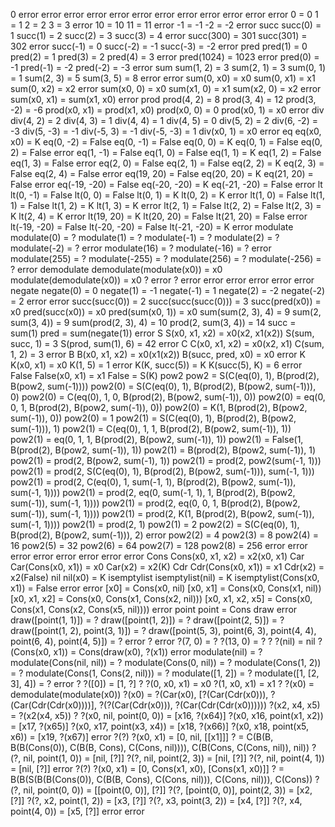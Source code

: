 
0
error
error
error
error
error
error
error
error
error
error
error
error
0 = 0
1 = 1
2 = 2
3 = 3
error
10 = 10
11 = 11
error
-1 = -1
-2 = -2
error
succ
succ(0) = 1
succ(1) = 2
succ(2) = 3
succ(3) = 4
error
succ(300) = 301
succ(301) = 302
error
succ(-1) = 0
succ(-2) = -1
succ(-3) = -2
error
pred
pred(1) = 0
pred(2) = 1
pred(3) = 2
pred(4) = 3
error
pred(1024) = 1023
error
pred(0) = -1
pred(-1) = -2
pred(-2) = -3
error
sum
sum(1, 2) = 3
sum(2, 1) = 3
sum(0, 1) = 1
sum(2, 3) = 5
sum(3, 5) = 8
error
error
sum(0, x0) = x0
sum(0, x1) = x1
sum(0, x2) = x2
error
sum(x0, 0) = x0
sum(x1, 0) = x1
sum(x2, 0) = x2
error
sum(x0, x1) = sum(x1, x0)
error
prod
prod(4, 2) = 8
prod(3, 4) = 12
prod(3, -2) = -6
prod(x0, x1) = prod(x1, x0)
prod(x0, 0) = 0
prod(x0, 1) = x0
error
div
div(4, 2) = 2
div(4, 3) = 1
div(4, 4) = 1
div(4, 5) = 0
div(5, 2) = 2
div(6, -2) = -3
div(5, -3) = -1
div(-5, 3) = -1
div(-5, -3) = 1
div(x0, 1) = x0
error
eq
eq(x0, x0) = K
eq(0, -2) = False
eq(0, -1) = False
eq(0, 0) = K
eq(0, 1) = False
eq(0, 2) = False
error
eq(1, -1) = False
eq(1, 0) = False
eq(1, 1) = K
eq(1, 2) = False
eq(1, 3) = False
error
eq(2, 0) = False
eq(2, 1) = False
eq(2, 2) = K
eq(2, 3) = False
eq(2, 4) = False
error
eq(19, 20) = False
eq(20, 20) = K
eq(21, 20) = False
error
eq(-19, -20) = False
eq(-20, -20) = K
eq(-21, -20) = False
error
lt
lt(0, -1) = False
lt(0, 0) = False
lt(0, 1) = K
lt(0, 2) = K
error
lt(1, 0) = False
lt(1, 1) = False
lt(1, 2) = K
lt(1, 3) = K
error
lt(2, 1) = False
lt(2, 2) = False
lt(2, 3) = K
lt(2, 4) = K
error
lt(19, 20) = K
lt(20, 20) = False
lt(21, 20) = False
error
lt(-19, -20) = False
lt(-20, -20) = False
lt(-21, -20) = K
error
modulate
modulate(0) = ?
modulate(1) = ?
modulate(-1) = ?
modulate(2) = ?
modulate(-2) = ?
error
modulate(16) = ?
modulate(-16) = ?
error
modulate(255) = ?
modulate(-255) = ?
modulate(256) = ?
modulate(-256) = ?
error
demodulate
demodulate(modulate(x0)) = x0
modulate(demodulate(x0)) = x0
?
error
?
error
error
error
error
error
error
negate
negate(0) = 0
negate(1) = -1
negate(-1) = 1
negate(2) = -2
negate(-2) = 2
error
error
succ(succ(0)) = 2
succ(succ(succ(0))) = 3
succ(pred(x0)) = x0
pred(succ(x0)) = x0
pred(sum(x0, 1)) = x0
sum(sum(2, 3), 4) = 9
sum(2, sum(3, 4)) = 9
sum(prod(2, 3), 4) = 10
prod(2, sum(3, 4)) = 14
succ = sum(1)
pred = sum(negate(1))
error
S
S(x0, x1, x2) = x0(x2, x1(x2))
S(sum, succ, 1) = 3
S(prod, sum(1), 6) = 42
error
C
C(x0, x1, x2) = x0(x2, x1)
C(sum, 1, 2) = 3
error
B
B(x0, x1, x2) = x0(x1(x2))
B(succ, pred, x0) = x0
error
K
K(x0, x1) = x0
K(1, 5) = 1
error
K(K, succ(5)) = K
K(succ(5), K) = 6
error
False
False(x0, x1) = x1
False = S(K)
pow2
pow2 = S(C(eq(0), 1), B(prod(2), B(pow2, sum(-1))))
pow2(0) = S(C(eq(0), 1), B(prod(2), B(pow2, sum(-1))), 0)
pow2(0) = C(eq(0), 1, 0, B(prod(2), B(pow2, sum(-1)), 0))
pow2(0) = eq(0, 0, 1, B(prod(2), B(pow2, sum(-1)), 0))
pow2(0) = K(1, B(prod(2), B(pow2, sum(-1)), 0))
pow2(0) = 1
pow2(1) = S(C(eq(0), 1), B(prod(2), B(pow2, sum(-1))), 1)
pow2(1) = C(eq(0), 1, 1, B(prod(2), B(pow2, sum(-1)), 1))
pow2(1) = eq(0, 1, 1, B(prod(2), B(pow2, sum(-1)), 1))
pow2(1) = False(1, B(prod(2), B(pow2, sum(-1)), 1))
pow2(1) = B(prod(2), B(pow2, sum(-1)), 1)
pow2(1) = prod(2, B(pow2, sum(-1), 1))
pow2(1) = prod(2, pow2(sum(-1, 1)))
pow2(1) = prod(2, S(C(eq(0), 1), B(prod(2), B(pow2, sum(-1))), sum(-1, 1)))
pow2(1) = prod(2, C(eq(0), 1, sum(-1, 1), B(prod(2), B(pow2, sum(-1)), sum(-1, 1))))
pow2(1) = prod(2, eq(0, sum(-1, 1), 1, B(prod(2), B(pow2, sum(-1)), sum(-1, 1))))
pow2(1) = prod(2, eq(0, 0, 1, B(prod(2), B(pow2, sum(-1)), sum(-1, 1))))
pow2(1) = prod(2, K(1, B(prod(2), B(pow2, sum(-1)), sum(-1, 1))))
pow2(1) = prod(2, 1)
pow2(1) = 2
pow2(2) = S(C(eq(0), 1), B(prod(2), B(pow2, sum(-1))), 2)
error
pow2(2) = 4
pow2(3) = 8
pow2(4) = 16
pow2(5) = 32
pow2(6) = 64
pow2(7) = 128
pow2(8) = 256
error
error
error
error
error
error
error
error
Cons
Cons(x0, x1, x2) = x2(x0, x1)
Car
Car(Cons(x0, x1)) = x0
Car(x2) = x2(K)
Cdr
Cdr(Cons(x0, x1)) = x1
Cdr(x2) = x2(False)
nil
nil(x0) = K
isemptylist
isemptylist(nil) = K
isemptylist(Cons(x0, x1)) = False
error
error
[x0] = Cons(x0, nil)
[x0, x1] = Cons(x0, Cons(x1, nil))
[x0, x1, x2] = Cons(x0, Cons(x1, Cons(x2, nil)))
[x0, x1, x2, x5] = Cons(x0, Cons(x1, Cons(x2, Cons(x5, nil))))
error
point
point = Cons
draw
error
draw([point(1, 1)]) = ?
draw([point(1, 2)]) = ?
draw([point(2, 5)]) = ?
draw([point(1, 2), point(3, 1)]) = ?
draw([point(5, 3), point(6, 3), point(4, 4), point(6, 4), point(4, 5)]) = ?
error
?
error
?(7, 0) = ?
?(13, 0) = ?
?
?(nil) = nil
?(Cons(x0, x1)) = Cons(draw(x0), ?(x1))
error
modulate(nil) = ?
modulate(Cons(nil, nil)) = ?
modulate(Cons(0, nil)) = ?
modulate(Cons(1, 2)) = ?
modulate(Cons(1, Cons(2, nil))) = ?
modulate([1, 2]) = ?
modulate([1, [2, 3], 4]) = ?
error
?
?([0]) = [1, ?]
?
?(0, x0, x1) = x0
?(1, x0, x1) = x1
?
?(x0) = demodulate(modulate(x0))
?(x0) = ?(Car(x0), [?(Car(Cdr(x0))), ?(Car(Cdr(Cdr(x0))))], ?(?(Car(Cdr(x0))), ?(Car(Cdr(Cdr(x0))))))
?(x2, x4, x5) = ?(x2(x4, x5))
?
?(x0, nil, point(0, 0)) = [x16, ?(x64)]
?(x0, x16, point(x1, x2)) = [x17, ?(x65)]
?(x0, x17, point(x3, x4)) = [x18, ?(x66)]
?(x0, x18, point(x5, x6)) = [x19, ?(x67)]
error
?(?)
?(x0, x1) = [0, nil, [[x1]]]
? = C(B(B, B(B(Cons(0)), C(B(B, Cons), C(Cons, nil)))), C(B(Cons, C(Cons, nil)), nil))
?(?, nil, point(1, 0)) = [nil, [?]]
?(?, nil, point(2, 3)) = [nil, [?]]
?(?, nil, point(4, 1)) = [nil, [?]]
error
?(?)
?(x0, x1) = [0, Cons(x1, x0), [Cons(x1, x0)]]
? = B(B(S(B(B(Cons(0)), C(B(B, Cons), C(Cons, nil))), C(Cons, nil))), C(Cons))
?(?, nil, point(0, 0)) = [[point(0, 0)], [?]]
?(?, [point(0, 0)], point(2, 3)) = [x2, [?]]
?(?, x2, point(1, 2)) = [x3, [?]]
?(?, x3, point(3, 2)) = [x4, [?]]
?(?, x4, point(4, 0)) = [x5, [?]]
error
error
